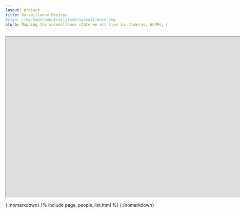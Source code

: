```yaml
---
layout: project
title: Surveillance Devices
#sign: /img/maps/opentrailstash/surveillance.svg
blurb: Mapping the surveillance state we all live in. Cameras, ALPRs, & gunshot detectors.
---
```


<iframe
  title="OpenTrailStash"
  width="10000"
  height="500"
  src="https://overpass-ultra.us/#map&query=url:https://raw.githubusercontent.com/MapRVA/maprva.org/trunk/ultra-maps/surveillance.ultra">
</iframe>

{::nomarkdown}
{% include page_people_list.html %}
{:/nomarkdown}
